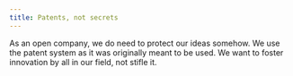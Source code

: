 ```yaml
---
title: Patents, not secrets
---
```

As an open company,
we do need to protect our ideas somehow.
We use the patent system
as it was originally meant to be used.
We want to foster innovation by all in our field,
not stifle it.
